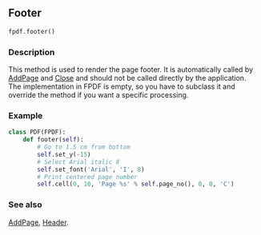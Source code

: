 ## Footer ##

```python
fpdf.footer()
```

### Description ###

This method is used to render the page footer. It is automatically called by [AddPage](AddPage.md) and [Close](Close.md) and should not be called directly by the application. The implementation in FPDF is empty, so you have to subclass it and override the method if you want a specific processing.

### Example ###
```python
class PDF(FPDF):
    def footer(self):
        # Go to 1.5 cm from bottom
        self.set_y(-15)
        # Select Arial italic 8
        self.set_font('Arial', 'I', 8)
        # Print centered page number
        self.cell(0, 10, 'Page %s' % self.page_no(), 0, 0, 'C')
```

### See also ###

[AddPage](AddPage.md), [Header](Header.md).
